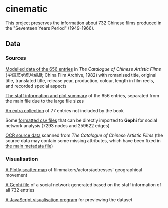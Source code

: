 # cinematic

This project preserves the information about 732 Chinese films produced in the "Seventeen Years Period" (1949-1966).

## Data

### Sources

[Modelled data of the 656 entries](metadata.csv) in *The Catalogue of Chinese Artistic Films* (*中国艺术影片编目*; China Film Archive, 1982) with romanised title, original title, translated title, release year, production, colour, length in film reels, and recorded special aspects

[The staff information and plot summary](metadata-staff_plot.csv) of the 656 entries, separated from the main file due to the large file sizes

[An extra collection](metadata-extra.csv) of 77 entries not included by the book

Some [formatted csv files](Network/csv) that can be directly imported to **Gephi** for social network analysis (7293 nodes and 259622 edges)

[OCR source data](OCR/source) scanned from *The Catalogue of Chinese Artistic Films* (the source data may contain some missing attributes, which have been fixed in [the main metadata file](metadata.csv))

### Visualisation

[A Plotly scatter map](https://htmlpreview.github.io/?https://github.com/El-Mundo/cinematic/blob/master/GIS/Plotly/filmmaker_map-scatter2d.html) of filmmakers/actors/actresses' geographical movement

[A Gephi file](Network/Gephi-all.gephi) of a social network generated based on the staff information of all 732 entries

[A JavaScript visualisation program](https://htmlpreview.github.io/?https://github.com/El-Mundo/cinematic/blob/master/Visualiser/main.html) for previewing the dataset